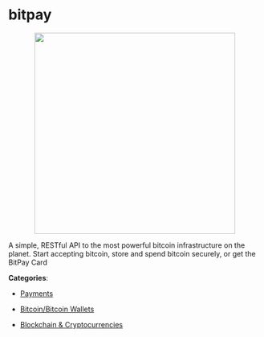 # bitpay
<p align="center">
    <img width="400" src="https://raw.githubusercontent.com/apis-list/apis-list/apis/bitpay/logo_256x256.png" />
</p>

A simple, RESTful API to the most powerful bitcoin infrastructure on the planet.  Start accepting bitcoin, store and spend bitcoin securely, or get the BitPay Card



**Categories**:

- [Payments](https://github.com/apis-list/apis-list#payments)

- [Bitcoin/Bitcoin Wallets](https://github.com/apis-list/apis-list#bitcoin-bitcoin-wallets)

- [Blockchain & Cryptocurrencies](https://github.com/apis-list/apis-list#blockchain-and-cryptocurrencies)



